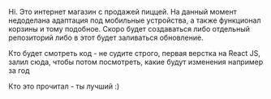 Hi. Это интернет магазин с продажей пиццей. На данный момент недоделана адаптация под мобильные устройства, а также функционал корзины и тому подобное. Скоро будет создаваться либо отдельный репозиторий либо в этот будет заливаться обновление.

Кто будет смотреть код - не судите строго, первая верстка на React JS, залил сюда, чтобы потом посмотреть, какие будут изменения например за год

Кто это прочитал - ты лучший :)
